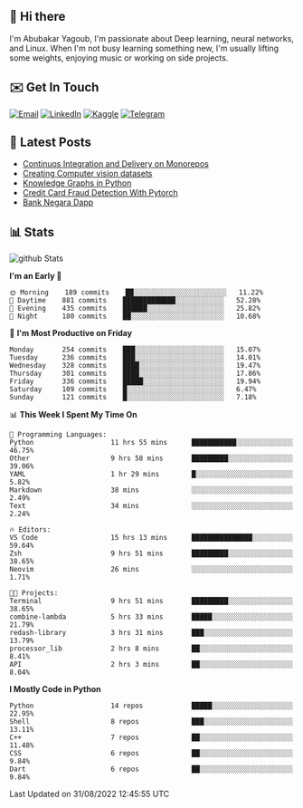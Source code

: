 ## 👋 Hi there

I'm Abubakar Yagoub, I'm passionate about Deep learning, neural networks, and
Linux. When I'm not busy learning something new, I'm usually lifting some
weights, enjoying music or working on side projects.

## ✉️ Get In Touch

[![Email](https://img.shields.io/badge/Email-f1f1f1?style=for-the-badge&logo=gmail&logoColor=0f111a)](mailto:git@blacksuan19.dev)
[![LinkedIn](https://img.shields.io/badge/LinkedIn-0077B5?style=for-the-badge&logo=linkedin&logoColor=white)](https://www.linkedin.com/in/blacksuan19/)
[![Kaggle](https://img.shields.io/badge/Kaggle-5acfff?style=for-the-badge&logo=kaggle&logoColor=white)](http://kaggle.com/abubakaryagob/)
[![Telegram](https://img.shields.io/badge/Telegram-2CA5E0?style=for-the-badge&logo=telegram&logoColor=white)](https://t.me/blacksuan19)

## 📩 Latest Posts

<!-- BLOG-POST-LIST:START -->
- [Continuos Integration and Delivery on Monorepos](http://blacksuan19.dev/blog/github-actions-monorepos/)
- [Creating Computer vision datasets](http://blacksuan19.dev/blog/creating-datasets/)
- [Knowledge Graphs in Python](http://blacksuan19.dev/projects/Knowledge_Graphs/)
- [Credit Card Fraud Detection With Pytorch](http://blacksuan19.dev/projects/credit-card-fraud-detection-with-pytorch/)
- [Bank Negara Dapp](http://blacksuan19.dev/projects/bank-negara/)
<!-- BLOG-POST-LIST:END -->

## 📊 Stats

![github Stats](https://github-readme-stats.vercel.app/api?username=blacksuan19&theme=github_dark&show_icons=true&count_private=true&custom_title=Github%20Stats&hide_border=true)

<!--START_SECTION:waka-->
**I'm an Early 🐤** 

```text
🌞 Morning    189 commits    ██░░░░░░░░░░░░░░░░░░░░░░░   11.22% 
🌆 Daytime    881 commits    █████████████░░░░░░░░░░░░   52.28% 
🌃 Evening    435 commits    ██████░░░░░░░░░░░░░░░░░░░   25.82% 
🌙 Night      180 commits    ██░░░░░░░░░░░░░░░░░░░░░░░   10.68%

```
📅 **I'm Most Productive on Friday** 

```text
Monday       254 commits    ███░░░░░░░░░░░░░░░░░░░░░░   15.07% 
Tuesday      236 commits    ███░░░░░░░░░░░░░░░░░░░░░░   14.01% 
Wednesday    328 commits    ████░░░░░░░░░░░░░░░░░░░░░   19.47% 
Thursday     301 commits    ████░░░░░░░░░░░░░░░░░░░░░   17.86% 
Friday       336 commits    █████░░░░░░░░░░░░░░░░░░░░   19.94% 
Saturday     109 commits    █░░░░░░░░░░░░░░░░░░░░░░░░   6.47% 
Sunday       121 commits    █░░░░░░░░░░░░░░░░░░░░░░░░   7.18%

```


📊 **This Week I Spent My Time On** 

```text
💬 Programming Languages: 
Python                   11 hrs 55 mins      ███████████░░░░░░░░░░░░░░   46.75% 
Other                    9 hrs 58 mins       █████████░░░░░░░░░░░░░░░░   39.06% 
YAML                     1 hr 29 mins        █░░░░░░░░░░░░░░░░░░░░░░░░   5.82% 
Markdown                 38 mins             ░░░░░░░░░░░░░░░░░░░░░░░░░   2.49% 
Text                     34 mins             ░░░░░░░░░░░░░░░░░░░░░░░░░   2.24%

🔥 Editors: 
VS Code                  15 hrs 13 mins      ███████████████░░░░░░░░░░   59.64% 
Zsh                      9 hrs 51 mins       █████████░░░░░░░░░░░░░░░░   38.65% 
Neovim                   26 mins             ░░░░░░░░░░░░░░░░░░░░░░░░░   1.71%

🐱‍💻 Projects: 
Terminal                 9 hrs 51 mins       █████████░░░░░░░░░░░░░░░░   38.65% 
combine-lambda           5 hrs 33 mins       █████░░░░░░░░░░░░░░░░░░░░   21.79% 
redash-library           3 hrs 31 mins       ███░░░░░░░░░░░░░░░░░░░░░░   13.79% 
processor_lib            2 hrs 8 mins        ██░░░░░░░░░░░░░░░░░░░░░░░   8.41% 
API                      2 hrs 3 mins        ██░░░░░░░░░░░░░░░░░░░░░░░   8.04%

```

**I Mostly Code in Python** 

```text
Python                   14 repos            █████░░░░░░░░░░░░░░░░░░░░   22.95% 
Shell                    8 repos             ███░░░░░░░░░░░░░░░░░░░░░░   13.11% 
C++                      7 repos             ██░░░░░░░░░░░░░░░░░░░░░░░   11.48% 
CSS                      6 repos             ██░░░░░░░░░░░░░░░░░░░░░░░   9.84% 
Dart                     6 repos             ██░░░░░░░░░░░░░░░░░░░░░░░   9.84%

```



 Last Updated on 31/08/2022 12:45:55 UTC
<!--END_SECTION:waka-->
